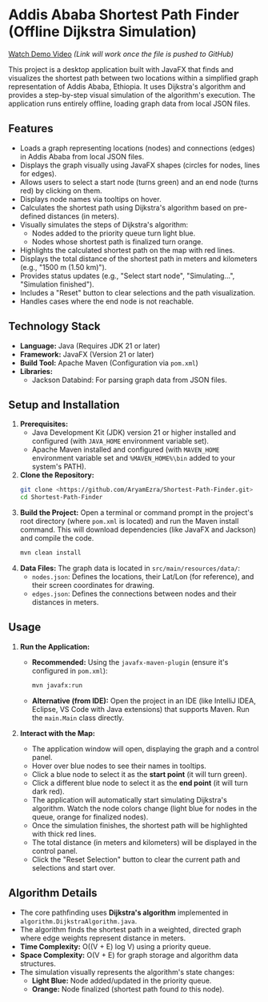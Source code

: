 # Addis Ababa Shortest Path Finder (Offline Dijkstra Simulation)

[Watch Demo Video](assets/demo.mp4)
*(Link will work once the file is pushed to GitHub)*

This project is a desktop application built with JavaFX that finds and visualizes the shortest path between two locations within a simplified graph representation of Addis Ababa, Ethiopia. It uses Dijkstra's algorithm and provides a step-by-step visual simulation of the algorithm's execution. The application runs entirely offline, loading graph data from local JSON files.

## Features

*   Loads a graph representing locations (nodes) and connections (edges) in Addis Ababa from local JSON files.
*   Displays the graph visually using JavaFX shapes (circles for nodes, lines for edges).
*   Allows users to select a start node (turns green) and an end node (turns red) by clicking on them.
*   Displays node names via tooltips on hover.
*   Calculates the shortest path using Dijkstra's algorithm based on pre-defined distances (in meters).
*   Visually simulates the steps of Dijkstra's algorithm:
    *   Nodes added to the priority queue turn light blue.
    *   Nodes whose shortest path is finalized turn orange.
*   Highlights the calculated shortest path on the map with red lines.
*   Displays the total distance of the shortest path in meters and kilometers (e.g., "1500 m (1.50 km)").
*   Provides status updates (e.g., "Select start node", "Simulating...", "Simulation finished").
*   Includes a "Reset" button to clear selections and the path visualization.
*   Handles cases where the end node is not reachable.

## Technology Stack

*   **Language:** Java (Requires JDK 21 or later)
*   **Framework:** JavaFX (Version 21 or later)
*   **Build Tool:** Apache Maven (Configuration via `pom.xml`)
*   **Libraries:**
    *   Jackson Databind: For parsing graph data from JSON files.

## Setup and Installation

1.  **Prerequisites:**
    *   Java Development Kit (JDK) version 21 or higher installed and configured (with `JAVA_HOME` environment variable set).
    *   Apache Maven installed and configured (with `MAVEN_HOME` environment variable set and `%MAVEN_HOME%\bin` added to your system's PATH).
2.  **Clone the Repository:**
    ```bash
    git clone <https://github.com/AryamEzra/Shortest-Path-Finder.git>
    cd Shortest-Path-Finder
    ```
3.  **Build the Project:** Open a terminal or command prompt in the project's root directory (where `pom.xml` is located) and run the Maven install command. This will download dependencies (like JavaFX and Jackson) and compile the code.
    ```bash
    mvn clean install
    ```
4.  **Data Files:** The graph data is located in `src/main/resources/data/`:
    *   `nodes.json`: Defines the locations, their Lat/Lon (for reference), and their screen coordinates for drawing.
    *   `edges.json`: Defines the connections between nodes and their distances in meters.

## Usage

1.  **Run the Application:**
    *   **Recommended:** Using the `javafx-maven-plugin` (ensure it's configured in `pom.xml`):
        ```bash
        mvn javafx:run
        ```
    *   **Alternative (from IDE):** Open the project in an IDE (like IntelliJ IDEA, Eclipse, VS Code with Java extensions) that supports Maven. Run the `main.Main` class directly.

2.  **Interact with the Map:**
    *   The application window will open, displaying the graph and a control panel.
    *   Hover over blue nodes to see their names in tooltips.
    *   Click a blue node to select it as the **start point** (it will turn green).
    *   Click a different blue node to select it as the **end point** (it will turn dark red).
    *   The application will automatically start simulating Dijkstra's algorithm. Watch the node colors change (light blue for nodes in the queue, orange for finalized nodes).
    *   Once the simulation finishes, the shortest path will be highlighted with thick red lines.
    *   The total distance (in meters and kilometers) will be displayed in the control panel.
    *   Click the "Reset Selection" button to clear the current path and selections and start over.

## Algorithm Details

*   The core pathfinding uses **Dijkstra's algorithm** implemented in `algorithm.DijkstraAlgorithm.java`.
*   The algorithm finds the shortest path in a weighted, directed graph where edge weights represent distance in meters.
*   **Time Complexity:** O((V + E) log V) using a priority queue.
*   **Space Complexity:** O(V + E) for graph storage and algorithm data structures.
*   The simulation visually represents the algorithm's state changes:
    *   **Light Blue:** Node added/updated in the priority queue.
    *   **Orange:** Node finalized (shortest path found *to* this node).




